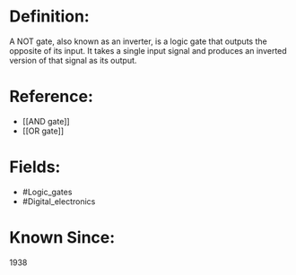 

# Definition:
A NOT gate, also known as an inverter, is a logic gate that outputs the opposite of its input. It takes a single input signal and produces an inverted version of that signal as its output.

# Reference:
- [[AND gate]]
- [[OR gate]]

# Fields: 
- #Logic_gates
- #Digital_electronics

# Known Since:
1938

